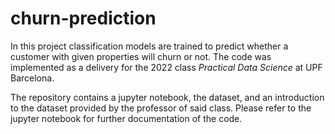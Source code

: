# churn-prediction
In this project classification models are trained to predict whether a customer with given properties will churn or not.
The code was implemented as a delivery for the 2022 class _Practical Data Science_ at UPF Barcelona.

The repository contains a jupyter notebook, the dataset, and an introduction to the dataset provided by the professor of said class.
Please refer to the jupyter notebook for further documentation of the code.
